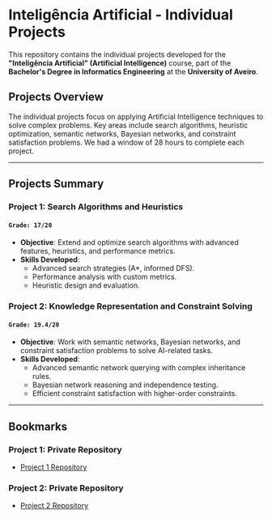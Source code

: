 # Inteligência Artificial - Individual Projects

This repository contains the individual projects developed for the **"Inteligência Artificial" (Artificial Intelligence)** course, part of the **Bachelor's Degree in Informatics Engineering** at the **University of Aveiro**.

## Projects Overview

The individual projects focus on applying Artificial Intelligence techniques to solve complex problems. Key areas include search algorithms, heuristic optimization, semantic networks, Bayesian networks, and constraint satisfaction problems. We had a window of 28 hours to complete each project.

---

## Projects Summary

### **Project 1: Search Algorithms and Heuristics**  
#### `Grade: 17/20`  
- **Objective**: Extend and optimize search algorithms with advanced features, heuristics, and performance metrics.  
- **Skills Developed**:
  - Advanced search strategies (A*, informed DFS).
  - Performance analysis with custom metrics.
  - Heuristic design and evaluation.

### **Project 2: Knowledge Representation and Constraint Solving**  
#### `Grade: 19.4/20`   
- **Objective**: Work with semantic networks, Bayesian networks, and constraint satisfaction problems to solve AI-related tasks.
- **Skills Developed**:
  - Advanced semantic network querying with complex inheritance rules.
  - Bayesian network reasoning and independence testing.
  - Efficient constraint satisfaction with higher-order constraints.

---

## Bookmarks

### **Project 1: Private Repository**

- [Project 1 Repository](https://github.com/detiuaveiro/ia2025-tpi-1-tomasf18)

### **Project 2: Private Repository**

- [Project 2 Repository](https://github.com/detiuaveiro/tpi-2-2025-tomasf18)